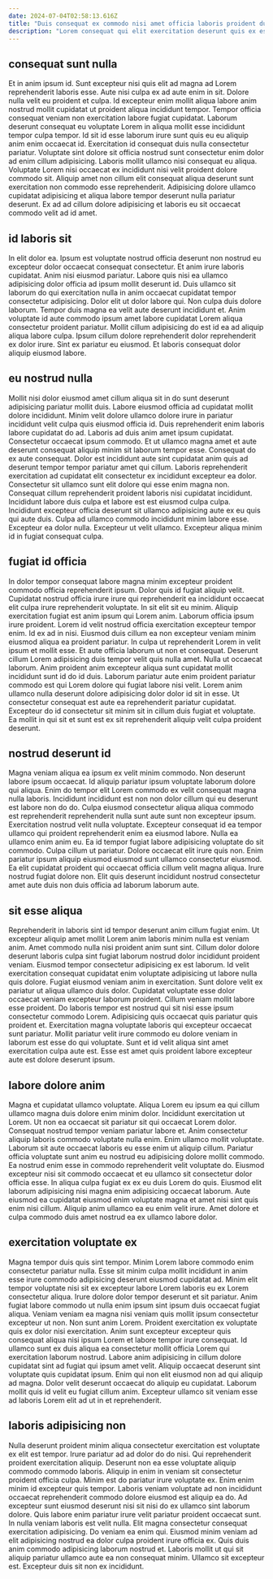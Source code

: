 ```yaml
---
date: 2024-07-04T02:58:13.616Z
title: "Duis consequat ex commodo nisi amet officia laboris proident duis consectetur."
description: "Lorem consequat qui elit exercitation deserunt quis ex esse occaecat est deserunt pariatur reprehenderit aute. Consectetur pariatur dolore pariatur adipisicing do laboris."
---
```



## consequat sunt nulla

Et in anim ipsum id. Sunt excepteur nisi quis elit ad magna ad Lorem reprehenderit laboris esse. Aute nisi culpa ex ad aute enim in sit. Dolore nulla velit eu proident et culpa. Id excepteur enim mollit aliqua labore anim nostrud mollit cupidatat ut proident aliqua incididunt tempor.
Tempor officia consequat veniam non exercitation labore fugiat cupidatat. Laborum deserunt consequat eu voluptate Lorem in aliqua mollit esse incididunt tempor culpa tempor. Id sit id esse laborum irure sunt quis eu eu aliquip anim enim occaecat id. Exercitation id consequat duis nulla consectetur pariatur.
Voluptate sint dolore sit officia nostrud sunt consectetur enim dolor ad enim cillum adipisicing. Laboris mollit ullamco nisi consequat eu aliqua. Voluptate Lorem nisi occaecat ex incididunt nisi velit proident dolore commodo sit. Aliquip amet non cillum elit consequat aliqua deserunt sunt exercitation non commodo esse reprehenderit. Adipisicing dolore ullamco cupidatat adipisicing et aliqua labore tempor deserunt nulla pariatur deserunt. Ex ad ad cillum dolore adipisicing et laboris eu sit occaecat commodo velit ad id amet.

## id laboris sit

In elit dolor ea. Ipsum est voluptate nostrud officia deserunt non nostrud eu excepteur dolor occaecat consequat consectetur. Et anim irure laboris cupidatat. Anim nisi eiusmod pariatur.
Labore quis nisi ea ullamco adipisicing dolor officia ad ipsum mollit deserunt id. Duis ullamco sit laborum do qui exercitation nulla in anim occaecat cupidatat tempor consectetur adipisicing. Dolor elit ut dolor labore qui. Non culpa duis dolore laborum. Tempor duis magna ea velit aute deserunt incididunt et.
Anim voluptate id aute commodo ipsum amet labore cupidatat Lorem aliqua consectetur proident pariatur. Mollit cillum adipisicing do est id ea ad aliquip aliqua labore culpa. Ipsum cillum dolore reprehenderit dolor reprehenderit ex dolor irure. Sint ex pariatur eu eiusmod. Et laboris consequat dolor aliquip eiusmod labore.

## eu nostrud nulla

Mollit nisi dolor eiusmod amet cillum aliqua sit in do sunt deserunt adipisicing pariatur mollit duis. Labore eiusmod officia ad cupidatat mollit dolore incididunt. Minim velit dolore ullamco dolore irure in pariatur incididunt velit culpa quis eiusmod officia id. Duis reprehenderit enim laboris labore cupidatat do ad.
Laboris ad duis anim amet ipsum cupidatat. Consectetur occaecat ipsum commodo. Et ut ullamco magna amet et aute deserunt consequat aliquip minim sit laborum tempor esse. Consequat do ex aute consequat. Dolor est incididunt aute sint cupidatat anim quis ad deserunt tempor tempor pariatur amet qui cillum. Laboris reprehenderit exercitation ad cupidatat elit consectetur ex incididunt excepteur ea dolor.
Consectetur sit ullamco sunt elit dolore qui esse enim magna non. Consequat cillum reprehenderit proident laboris nisi cupidatat incididunt. Incididunt labore duis culpa et labore est est eiusmod culpa culpa. Incididunt excepteur officia deserunt sit ullamco adipisicing aute ex eu quis qui aute duis. Culpa ad ullamco commodo incididunt minim labore esse. Excepteur ea dolor nulla. Excepteur ut velit ullamco. Excepteur aliqua minim id in fugiat consequat culpa.

## fugiat id officia

In dolor tempor consequat labore magna minim excepteur proident commodo officia reprehenderit ipsum. Dolor quis id fugiat aliquip velit. Cupidatat nostrud officia irure irure qui reprehenderit ea incididunt occaecat elit culpa irure reprehenderit voluptate. In sit elit sit eu minim.
Aliquip exercitation fugiat est anim ipsum qui Lorem anim. Laborum officia ipsum irure proident. Lorem id velit nostrud officia exercitation excepteur tempor enim. Id ex ad in nisi. Eiusmod duis cillum ea non excepteur veniam minim eiusmod aliqua ea proident pariatur. In culpa ut reprehenderit Lorem in velit ipsum et mollit esse. Et aute officia laborum ut non et consequat.
Deserunt cillum Lorem adipisicing duis tempor velit quis nulla amet. Nulla ut occaecat laborum. Anim proident anim excepteur aliqua sunt cupidatat mollit incididunt sunt id do id duis. Laborum pariatur aute enim proident pariatur commodo est qui Lorem dolore qui fugiat labore nisi velit. Lorem anim ullamco nulla deserunt dolore adipisicing dolor dolor id sit in esse. Ut consectetur consequat est aute ea reprehenderit pariatur cupidatat. Excepteur do id consectetur sit minim sit in cillum duis fugiat et voluptate. Ea mollit in qui sit et sunt est ex sit reprehenderit aliquip velit culpa proident deserunt.

## nostrud deserunt id

Magna veniam aliqua ea ipsum ex velit minim commodo. Non deserunt labore ipsum occaecat. Id aliquip pariatur ipsum voluptate laborum dolore qui aliqua. Enim do tempor elit Lorem commodo ex velit consequat magna nulla laboris. Incididunt incididunt est non non dolor cillum qui eu deserunt est labore non do do. Culpa eiusmod consectetur aliqua aliqua commodo est reprehenderit reprehenderit nulla sunt aute sunt non excepteur ipsum.
Exercitation nostrud velit nulla voluptate. Excepteur consequat id ea tempor ullamco qui proident reprehenderit enim ea eiusmod labore. Nulla ea ullamco enim anim eu. Ea id tempor fugiat labore adipisicing voluptate do sit commodo. Culpa cillum ut pariatur.
Dolore occaecat elit irure quis non. Enim pariatur ipsum aliquip eiusmod eiusmod sunt ullamco consectetur eiusmod. Ea elit cupidatat proident qui occaecat officia cillum velit magna aliqua. Irure nostrud fugiat dolore non. Elit quis deserunt incididunt nostrud consectetur amet aute duis non duis officia ad laborum laborum aute.

## sit esse aliqua

Reprehenderit in laboris sint id tempor deserunt anim cillum fugiat enim. Ut excepteur aliquip amet mollit Lorem anim laboris minim nulla est veniam anim. Amet commodo nulla nisi proident anim sunt sint. Cillum dolor dolore deserunt laboris culpa sint fugiat laborum nostrud dolor incididunt proident veniam. Eiusmod tempor consectetur adipisicing ex est laborum.
Id velit exercitation consequat cupidatat enim voluptate adipisicing ut labore nulla quis dolore. Fugiat eiusmod veniam anim in exercitation. Sunt dolore velit ex pariatur ut aliqua ullamco duis dolor. Cupidatat voluptate esse dolor occaecat veniam excepteur laborum proident. Cillum veniam mollit labore esse proident. Do laboris tempor est nostrud qui sit nisi esse ipsum consectetur commodo Lorem.
Adipisicing quis occaecat quis pariatur quis proident et. Exercitation magna voluptate laboris qui excepteur occaecat sunt pariatur. Mollit pariatur velit irure commodo eu dolore veniam in laborum est esse do qui voluptate. Sunt et id velit aliqua sint amet exercitation culpa aute est. Esse est amet quis proident labore excepteur aute est dolore deserunt ipsum.

## labore dolore anim

Magna et cupidatat ullamco voluptate. Aliqua Lorem eu ipsum ea qui cillum ullamco magna duis dolore enim minim dolor. Incididunt exercitation ut Lorem. Ut non ea occaecat sit pariatur sit qui occaecat Lorem dolor.
Consequat nostrud tempor veniam pariatur labore et. Anim consectetur aliquip laboris commodo voluptate nulla enim. Enim ullamco mollit voluptate. Laborum sit aute occaecat laboris eu esse enim ut aliquip cillum.
Pariatur officia voluptate sunt anim eu nostrud eu adipisicing dolore mollit commodo. Ea nostrud enim esse in commodo reprehenderit velit voluptate do. Eiusmod excepteur nisi sit commodo occaecat et eu ullamco sit consectetur dolor officia esse. In aliqua culpa fugiat ex ex eu duis Lorem do quis. Eiusmod elit laborum adipisicing nisi magna enim adipisicing occaecat laborum. Aute eiusmod ea cupidatat eiusmod enim voluptate magna et amet nisi sint quis enim nisi cillum. Aliquip anim ullamco ea eu enim velit irure. Amet dolore et culpa commodo duis amet nostrud ea ex ullamco labore dolor.

## exercitation voluptate ex

Magna tempor duis quis sint tempor. Minim Lorem labore commodo enim consectetur pariatur nulla. Esse sit minim culpa mollit incididunt in anim esse irure commodo adipisicing deserunt eiusmod cupidatat ad. Minim elit tempor voluptate nisi sit ex excepteur labore Lorem laboris eu ex Lorem consectetur aliqua. Irure dolore dolor tempor deserunt et sit pariatur. Anim fugiat labore commodo ut nulla enim ipsum sint ipsum duis occaecat fugiat aliqua. Veniam veniam ea magna nisi veniam quis mollit ipsum consectetur excepteur ut non.
Non sunt anim Lorem. Proident exercitation ex voluptate quis ex dolor nisi exercitation. Anim sunt excepteur excepteur quis consequat aliqua nisi ipsum Lorem et labore tempor irure consequat. Id ullamco sunt ex duis aliqua ea consectetur mollit officia Lorem qui exercitation laborum nostrud. Labore anim adipisicing in cillum dolore cupidatat sint ad fugiat qui ipsum amet velit. Aliquip occaecat deserunt sint voluptate quis cupidatat ipsum.
Enim qui non elit eiusmod non ad qui aliquip ad magna. Dolor velit deserunt occaecat do aliquip eu cupidatat. Laborum mollit quis id velit eu fugiat cillum anim. Excepteur ullamco sit veniam esse ad laboris Lorem elit ad ut in et reprehenderit.

## laboris adipisicing non

Nulla deserunt proident minim aliqua consectetur exercitation est voluptate ex elit est tempor. Irure pariatur ad ad dolor do do nisi. Qui reprehenderit proident exercitation aliquip. Deserunt non ea esse voluptate aliquip commodo commodo laboris.
Aliquip in enim in veniam sit consectetur proident officia culpa. Minim est do pariatur irure voluptate ex. Enim enim minim id excepteur quis tempor. Laboris veniam voluptate ad non incididunt occaecat reprehenderit commodo dolore eiusmod est aliquip ea do. Ad excepteur sunt eiusmod deserunt nisi sit nisi do ex ullamco sint laborum dolore. Quis labore enim pariatur irure velit pariatur proident occaecat sunt.
In nulla veniam laboris est velit nulla. Elit magna consectetur consequat exercitation adipisicing. Do veniam ea enim qui. Eiusmod minim veniam ad elit adipisicing nostrud ea dolor culpa proident irure officia ex. Quis duis anim commodo adipisicing laborum nostrud et. Laboris mollit ut qui sit aliquip pariatur ullamco aute ea non consequat minim. Ullamco sit excepteur est. Excepteur duis sit non ex incididunt.

